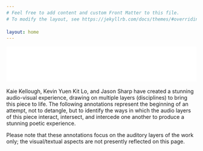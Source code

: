 ```yaml
---
# Feel free to add content and custom Front Matter to this file.
# To modify the layout, see https://jekyllrb.com/docs/themes/#overriding-theme-defaults

layout: home
---
```

<html>
<head>
</head>
<body>

 <img src="https://github.com/mirandaeastwood/small-stones/blob/gh-pages/title_test.gif?raw=true"/>
<p>Kaie Kellough, Kevin Yuen Kit Lo, and Jason Sharp have created a stunning audio-visual experience, drawing on multiple layers (disciplines) to bring this piece to life. The following annotations represent the beginning of an attempt, not to detangle, but to identify the ways in which the audio layers of this piece interact, intersect, and intercede one another to produce a stunning poetic experience.</p>
 
 <p>Please note that these annotations focus on the auditory layers of the work only; the visual/textual aspects are not presently reflected on this page.</p>

<img src="https://github.com/mirandaeastwood/small-stones/blob/gh-pages/stones_animation.gif?raw=true"/>
 
 
</body>
</html>
